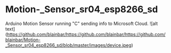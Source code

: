 # Motion-_Sensor_sr04_esp8266_sd
Arduino Motion Sensor running "C" sending info to Microsoft Cloud.
![alt text] (https://github.com/blainbar/https://github.com/blainbar/https://github.com/blainbar/Motion-_Sensor_sr04_esp8266_sd/blob/master/images/device.jpeg)
